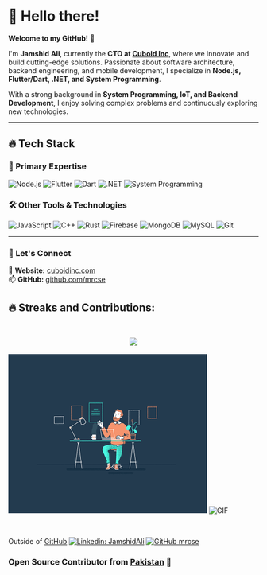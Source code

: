 # 👋 Hello there!

**Welcome to my GitHub!** 🚀  

I'm **Jamshid Ali**, currently the **CTO at [Cuboid Inc](https://cuboidinc.com)**, where we innovate and build cutting-edge solutions. Passionate about software architecture, backend engineering, and mobile development, I specialize in **Node.js, Flutter/Dart, .NET, and System Programming**.

With a strong background in **System Programming, IoT, and Backend Development**, I enjoy solving complex problems and continuously exploring new technologies.

---

## 🔥 Tech Stack  

### 🚀 Primary Expertise  
![Node.js](https://img.shields.io/badge/-Node.js-339933?style=flat&logo=node.js&logoColor=white)
![Flutter](https://img.shields.io/badge/-Flutter-02569B?style=flat&logo=flutter&logoColor=white)
![Dart](https://img.shields.io/badge/-Dart-0175C2?style=flat&logo=dart&logoColor=white)
![.NET](https://img.shields.io/badge/-.NET-512BD4?style=flat&logo=dotnet&logoColor=white)
![System Programming](https://img.shields.io/badge/-System%20Programming-blue?style=flat)

### 🛠 Other Tools & Technologies  
![JavaScript](https://img.shields.io/badge/-JavaScript-F7DF1E?style=flat&logo=javascript&logoColor=black)
![C++](https://img.shields.io/badge/-C++-00599C?style=flat&logo=c%2B%2B&logoColor=white)
![Rust](https://img.shields.io/badge/-Rust-000000?style=flat&logo=rust&logoColor=white)
![Firebase](https://img.shields.io/badge/-Firebase-FFCA28?style=flat&logo=firebase&logoColor=black)
![MongoDB](https://img.shields.io/badge/-MongoDB-47A248?style=flat&logo=mongodb&logoColor=white)
![MySQL](https://img.shields.io/badge/-MySQL-4479A1?style=flat&logo=mysql&logoColor=white)
![Git](https://img.shields.io/badge/-Git-F05032?style=flat&logo=git&logoColor=white)

---

### 🚀 Let's Connect  
💼 **Website:** [cuboidinc.com](https://cuboidinc.com)  
📫 **GitHub:** [github.com/mrcse](https://github.com/mrcse)  


## 🔥 Streaks and Contributions:
<br/>

<p align="center">
    <a href="https://streak-stats.demolab.com/?user=mrcse&theme=shadow-orange&hide_border=true&border_radius=8&card_width=500)">
        <img src="https://streak-stats.demolab.com/?user=mrcse&theme=shadow-orange&hide_border=true&border_radius=8&card_width=500)" />
    </a>
</p>


<!--
<p align="centre">
    <a href="https://github-readme-stats.vercel.app/api?username=mrcse&include_all_commits=true&show_icons=true&title_color=fff&icon_color=79ff97&text_color=9f9f9f&bg_color=151515">
        <img width="65%"  src="https://github-readme-stats.vercel.app/api?username=mrcse&include_all_commits=true&show_icons=true&title_color=fff&icon_color=79ff97&text_color=9f9f9f&bg_color=151515" />
    </a>
    <a href="https://github-readme-stats.vercel.app/api/top-langs/?username=mrcse&count_icons=true&title_color=fff&icon_color=79ff97&text_color=9f9f9f&bg_color=151515">
        <img width="27%"  src="https://github-readme-stats.vercel.app/api/top-langs/?username=mrcse&count_icons=true&title_color=fff&icon_color=79ff97&text_color=9f9f9f&bg_color=151515" />
    </a>
</p>
<br>
-->


<p align="centre">
  <img alt="GIF" src="assets/gif/search.gif" width="400" height="320"/>
  <img alt="GIF" src="assets/gif/taskCompleted.gif" width="400" height="320"/>
</p>
<br>



Outside of [GitHub](https://github.com/mrcse/)
[![Linkedin: JamshidAli](https://img.shields.io/badge/-JamshidAli-blue?style=flat-square&logo=Linkedin&logoColor=white&link=https://www.linkedin.com/in/jamshid-ali-826489200/)](https://www.linkedin.com/in/jamshid-ali-826489200/)
[![GitHub mrcse](https://img.shields.io/github/followers/mrcse?label=follow&style=social)](https://github.com/mrcse)

### Open Source Contributor from [Pakistan](https://en.wikipedia.org/wiki/Pakistan) 💚     
